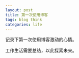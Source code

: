```yaml
---
layout: post
title: 第一次使用博客
tags: blog think
categories: life
---
```


记录下第一次使用博客激动的心情。

工作生活需要总结，以此探索未来。
